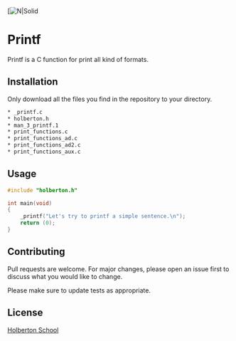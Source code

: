 [![N|Solid](https://lh4.googleusercontent.com/yUzaviDgzDIq4-ZHp9k0YU5fsz0nOdekNRt1qHgp7Qdlw5BNfe6bETEf5ZWd-Vkn_m57BPx7HcDrwFK41ptLnQLTNipWmTAtiQwZL_8s97Nkzn94xP7XVKb3RnV0fx8QEZoxlkVd)

# Printf

Printf is a C function for print all kind of formats.

## Installation

Only download all the files you find in the repository to your directory.

```bash
* _printf.c
* holberton.h
* man_3_printf.1
* print_functions.c
* print_functions_ad.c
* print_functions_ad2.c
* print_functions_aux.c
```

## Usage

```c
#include "holberton.h"

int main(void)
{
	_printf("Let's try to printf a simple sentence.\n");
	return (0);
}
```

## Contributing
Pull requests are welcome. For major changes, please open an issue first to discuss what you would like to change.

Please make sure to update tests as appropriate.

## License
[Holberton School](https://www.holbertonschool.com/)

